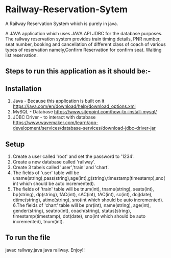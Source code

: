 # Railway-Reservation-Sytem
A Railway Reservation System which is purely in java.

A JAVA application which uses JAVA API JDBC for the database purposes. The railway reservation system provides train timing details, PNR number, seat number, booking and cancellation of different class of coach of various types of reservation namely,Confirm Reservation for confirm seat. Waiting list reservation.

## Steps to run this application as it should be:-

## Installation

1. Java - Because this application is built on it https://java.com/en/download/help/download_options.xml
2. MySQL - Database https://www.sitepoint.com/how-to-install-mysql/
3. JDBC Driver - to interact with database https://www.wavemaker.com/learn/app-development/services/database-services/download-jdbc-driver-jar
## Setup

1. Create a user called 'root' and set the password to '1234'.
2. Create a new database called 'railway'.
3. Create 3 tabels called 'user','train' and 'chart'.
4. The fields of 'user' table will be uname(string),pass(string),age(int),g(string),timestamp(timestamp),sno(int which should be auto incremented).
5. The fields of 'train' table will be tnum(int), tname(string), seats(int), bp(string), dp(string), fAC(int), sAC(int), tAC(int), sc(int), doj(date), dtime(string), atime(string), sno(int which should be auto incremented).
6.The fields of 'chart' table will be pnr(int), name(string), age(int), gender(string), seatno(int), coach(string), status(string), timestamp(timestamp), dot(date), sno(int which should be auto incremented), tnum(int).
## To run the file

javac railway.java
java railway.
Enjoy!!
